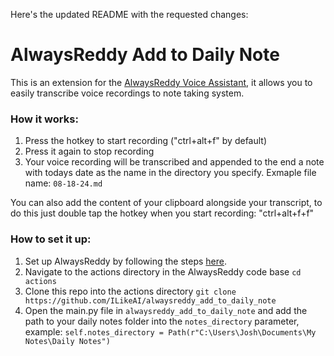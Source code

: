Here's the updated README with the requested changes:

# AlwaysReddy Add to Daily Note
This is an extension for the [AlwaysReddy Voice Assistant](https://github.com/ILikeAI/AlwaysReddy), it allows you to easily transcribe voice recordings to note taking system.

### How it works:
1. Press the hotkey to start recording ("ctrl+alt+f" by default)
2. Press it again to stop recording
3. Your voice recording will be transcribed and appended to the end a note with todays date as the name in the directory you specify. Exmaple file name: `08-18-24.md`

You can also add the content of your clipboard alongside your transcript, to do this just double tap the hotkey when you start recording: "ctrl+alt+f+f"
### How to set it up:
1. Set up AlwaysReddy by following the steps [here](https://github.com/ILikeAI/AlwaysReddy?tab=readme-ov-file#setup).
2. Navigate to the actions directory in the AlwaysReddy code base `cd actions`
3. Clone this repo into the actions directory `git clone https://github.com/ILikeAI/alwaysreddy_add_to_daily_note`
4. Open the main.py file in `alwaysreddy_add_to_daily_note` and add the path to your daily notes folder into the `notes_directory` parameter, example: `self.notes_directory = Path(r"C:\Users\Josh\Documents\My Notes\Daily Notes")`
